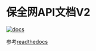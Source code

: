 # 保全网API文档V2

[![docs](https://readthedocs.org/projects/docs/badge/?version=latest)](http://eagle-docs.readthedocs.io/zh/latest/?badge=latest)

参考[readthedocs](http://docs.readthedocs.io/en/latest/index.html)
